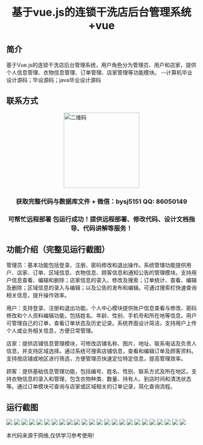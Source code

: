 <p><h1 align="center">基于vue.js的连锁干洗店后台管理系统+vue</h1></p>

## 简介
基于Vue.js的连锁干洗店后台管理系统，用户角色分为管理员、用户和店家，提供个人信息管理、衣物信息管理、订单管理、店家管理等功能模块。    --计算机毕业设计源码；毕设源码；java毕业设计源码


## 联系方式
<img src="https://bs-1329754181.cos.ap-shanghai.myqcloud.com/wx.jpg" alt="二维码" style="display: block; margin: 0 auto;" width="200px">
<p><h3 align="center">获取完整代码与数据库文件 + 微信：bysj5151 QQ: 86050149</h3></p>
<p><h3 align="center">可帮忙远程部署 包运行成功！提供远程部署、修改代码、设计文档指导、代码讲解等服务！</h3></p>

## 功能介绍（完整见运行截图）
管理员：基本功能包括登录、注册、密码修改和退出操作。系统管理功能提供用户、店家、订单、区域信息、衣物信息、顾客信息和通知公告的管理模块。支持用户信息查看、编辑和删除；店家信息的录入、修改及搜索；订单统计、查看、编辑及删除；区域信息的录入与编辑；以及公告的发布和编辑。可通过搜索栏快速查询相关信息，提升操作效率。

用户：支持登录、注册和退出功能。个人中心模块提供账户信息查看与修改、密码修改和个人资料编辑功能，包括姓名、年龄、性别、手机号和所在地等信息。用户可管理自己的订单，查看订单状态及历史记录。系统界面设计简洁，支持用户上传个人或业务相关信息，方便日常管理。

店家：提供店铺信息管理模块，可修改店铺名称、图片、地址、联系电话及负责人信息，并支持区域选择。通过系统可搜索店铺信息，查看和编辑订单及顾客资料。支持按店铺或地区进行筛选，方便管理员快速定位特定信息，提高管理效率。

顾客：提供基础信息管理功能，包括编号、姓名、性别、联系方式及所在地区。支持衣物信息的录入和管理，包含衣物种类、数量、持有人、到店时间和清洗状态等。通过订单模块可查询与店家或区域相关的订单记录，简化查询流程。


## 运行截图
![](https://bs-1329754181.cos.ap-shanghai.myqcloud.com/ssm/ChainDryCleaningStoreManagementSystem/img/001.jpg)
![](https://bs-1329754181.cos.ap-shanghai.myqcloud.com/ssm/ChainDryCleaningStoreManagementSystem/img/002.jpg)
![](https://bs-1329754181.cos.ap-shanghai.myqcloud.com/ssm/ChainDryCleaningStoreManagementSystem/img/003.jpg)
![](https://bs-1329754181.cos.ap-shanghai.myqcloud.com/ssm/ChainDryCleaningStoreManagementSystem/img/004.jpg)
![](https://bs-1329754181.cos.ap-shanghai.myqcloud.com/ssm/ChainDryCleaningStoreManagementSystem/img/005.jpg)
![](https://bs-1329754181.cos.ap-shanghai.myqcloud.com/ssm/ChainDryCleaningStoreManagementSystem/img/006.jpg)
![](https://bs-1329754181.cos.ap-shanghai.myqcloud.com/ssm/ChainDryCleaningStoreManagementSystem/img/007.jpg)
![](https://bs-1329754181.cos.ap-shanghai.myqcloud.com/ssm/ChainDryCleaningStoreManagementSystem/img/008.jpg)
![](https://bs-1329754181.cos.ap-shanghai.myqcloud.com/ssm/ChainDryCleaningStoreManagementSystem/img/009.jpg)
![](https://bs-1329754181.cos.ap-shanghai.myqcloud.com/ssm/ChainDryCleaningStoreManagementSystem/img/010.jpg)
![](https://bs-1329754181.cos.ap-shanghai.myqcloud.com/ssm/ChainDryCleaningStoreManagementSystem/img/011.jpg)
![](https://bs-1329754181.cos.ap-shanghai.myqcloud.com/ssm/ChainDryCleaningStoreManagementSystem/img/012.jpg)
![](https://bs-1329754181.cos.ap-shanghai.myqcloud.com/ssm/ChainDryCleaningStoreManagementSystem/img/013.jpg)
![](https://bs-1329754181.cos.ap-shanghai.myqcloud.com/ssm/ChainDryCleaningStoreManagementSystem/img/014.jpg)
![](https://bs-1329754181.cos.ap-shanghai.myqcloud.com/ssm/ChainDryCleaningStoreManagementSystem/img/015.jpg)
![](https://bs-1329754181.cos.ap-shanghai.myqcloud.com/ssm/ChainDryCleaningStoreManagementSystem/img/016.jpg)
![](https://bs-1329754181.cos.ap-shanghai.myqcloud.com/ssm/ChainDryCleaningStoreManagementSystem/img/017.jpg)
![](https://bs-1329754181.cos.ap-shanghai.myqcloud.com/ssm/ChainDryCleaningStoreManagementSystem/img/018.jpg)
![](https://bs-1329754181.cos.ap-shanghai.myqcloud.com/ssm/ChainDryCleaningStoreManagementSystem/img/019.jpg)
![](https://bs-1329754181.cos.ap-shanghai.myqcloud.com/ssm/ChainDryCleaningStoreManagementSystem/img/020.jpg)
![](https://bs-1329754181.cos.ap-shanghai.myqcloud.com/ssm/ChainDryCleaningStoreManagementSystem/img/021.jpg)
![](https://bs-1329754181.cos.ap-shanghai.myqcloud.com/ssm/ChainDryCleaningStoreManagementSystem/img/022.jpg)
![](https://bs-1329754181.cos.ap-shanghai.myqcloud.com/ssm/ChainDryCleaningStoreManagementSystem/img/023.jpg)
![](https://bs-1329754181.cos.ap-shanghai.myqcloud.com/ssm/ChainDryCleaningStoreManagementSystem/img/024.jpg)

<p>本代码来源于网络,仅供学习参考使用!</p>

